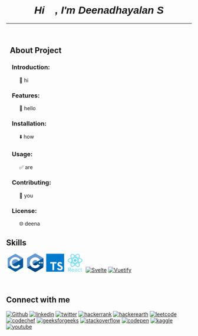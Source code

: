 <font face="Verdana, Geneva, Tahoma, sans-serif">
<h1 align="center"><i>Hi 👋, I'm Deenadhayalan S</i></h1> 
</font>
<hr><br> 
<h2 style="font-weight: bold;">&nbsp; About Project</h2>
<h3>&nbsp;&nbsp;&nbsp; Introduction:</h3>
<p>&nbsp;&nbsp;&nbsp;&nbsp;&nbsp;&nbsp;&nbsp;&nbsp; 🔎 hi</p>
<h3>&nbsp;&nbsp;&nbsp; Features:</h3>
<p>&nbsp;&nbsp;&nbsp;&nbsp;&nbsp;&nbsp;&nbsp;&nbsp; 🌟 hello</p>
<h3>&nbsp;&nbsp;&nbsp; Installation:</h3>
<p>&nbsp;&nbsp;&nbsp;&nbsp;&nbsp;&nbsp;&nbsp;&nbsp; ⬇️ how</p>
<h3>&nbsp;&nbsp;&nbsp; Usage:</h3>
<p>&nbsp;&nbsp;&nbsp;&nbsp;&nbsp;&nbsp;&nbsp;&nbsp; ✅ are</p>
<h3>&nbsp;&nbsp;&nbsp; Contributing:</h3>
<p>&nbsp;&nbsp;&nbsp;&nbsp;&nbsp;&nbsp;&nbsp;&nbsp; 📌 you</p>
<h3>&nbsp;&nbsp;&nbsp; License:</h3>
<p>&nbsp;&nbsp;&nbsp;&nbsp;&nbsp;&nbsp;&nbsp;&nbsp; 🌐 deena</p>

<h2>Skills</h2>
<a href="https://devdocs.io/c/" target="_blank" cursor:="" pointer;=""><img src="https://raw.githubusercontent.com/devicons/devicon/master/icons/c/c-original.svg" alt="C" width="50px" height="50px"></a>
<a href="https://devdocs.io/cpp/" target="_blank" cursor:="" pointer;=""><img src="https://raw.githubusercontent.com/devicons/devicon/master/icons/cplusplus/cplusplus-original.svg" alt="C++" width="50px" height="50px"></a>
<a href="https://www.typescriptlang.org/docs/" target="_blank" cursor:="" pointer;=""><img src="https://raw.githubusercontent.com/devicons/devicon/master/icons/typescript/typescript-original.svg" alt="Type Script" width="50px" height="50px"></a>
<a href="https://legacy.reactjs.org/docs/getting-started.html" target="_blank" cursor:="" pointer;=""><img src="https://raw.githubusercontent.com/devicons/devicon/master/icons/react/react-original-wordmark.svg" alt="React" width="50px" height="50px"></a>
<a href="https://svelte.dev/docs/introduction" target="_blank" cursor:="" pointer;=""><img src="https://upload.wikimedia.org/wikipedia/commons/1/1b/Svelte_Logo.svg" alt="Svelte" width="50px" height="50px"></a>
<a href="https://vuetifyjs.com/en/" target="_blank" cursor:="" pointer;=""><img src="https://bestofjs.org/logos/vuetify.svg" alt="Vuetify" width="50px" height="50px"></a>

<br><h2>Connect with me</h2>
<a href="https://cdn-icons-png.flaticon.com/512/25/25231.png" target="_blank" title="github"><img src="https://svg-files.pixelied.com/ea70474d-1e22-41b9-a02a-b9f6bed76476/thumb-256px.png" alt="Github" width="50px" height="50px"></a>
<a href="https://cdn-icons-png.flaticon.com/512/25/25231.png" target="_blank" title="linkedin"><img src="https://svg-files.pixelied.com/b1c17127-d00c-4379-a303-ad3b36dafd11/thumb-256px.png" alt="linkedin" width="50px" height="50px"></a>
<a href="https://cdn-icons-png.flaticon.com/512/25/25231.png" target="_blank" title="twitter"><img src="https://svg-files.pixelied.com/a8e1b468-846f-4104-8dac-082c8e5eb148/thumb-256px.png" alt="twitter" width="50px" height="50px"></a>
<a href="https://cdn-icons-png.flaticon.com/512/25/25231.png" target="_blank" title="hackerrank"><img src="https://svg-files.pixelied.com/819d418a-8f63-49d6-8f43-8eee7d52ecbe/thumb-256px.png" alt="hackerrank" width="50px" height="50px"></a>
<a href="https://cdn-icons-png.flaticon.com/512/25/25231.png" target="_blank" title="hackerearth"><img src="https://svg-files.pixelied.com/3c3b338b-aa94-4dda-b6f1-cc4562430b8d/thumb-256px.png" alt="hackerearth" width="50px" height="50px"></a>
<a href="https://cdn-icons-png.flaticon.com/512/25/25231.png" target="_blank" title="leetcode"><img src="https://www.svgrepo.com/show/330828/leetcode.svg" alt="leetcode" width="50px" height="50px"></a>
<a href="https://cdn-icons-png.flaticon.com/512/25/25231.png" target="_blank" title="codechef"><img src="https://svg-files.pixelied.com/0c007bf4-6427-4426-af7b-5922af9cbff7/thumb-256px.png" alt="codechef" width="50px" height="50px"></a>
<a href="https://cdn-icons-png.flaticon.com/512/25/25231.png" target="_blank" title="geeksforgeeks"><img src="https://svg-files.pixelied.com/f1e69a82-add1-4a66-b441-9ddd9730d971/thumb-256px.png" alt="geeksforgeeks" width="50px" height="50px"></a>
<a href="https://cdn-icons-png.flaticon.com/512/25/25231.png" target="_blank" title="stackoverflow"><img src="https://svg-files.pixelied.com/4b142e98-9485-4eb0-821b-233dec506ffa/thumb-256px.png" alt="stackoverflow" width="50px" height="50px"></a>
<a href="https://cdn-icons-png.flaticon.com/512/25/25231.png" target="_blank" title="codepen"><img src="https://svg-files.pixelied.com/711a9dcb-14bc-412b-9732-ad1a60e8c51b/thumb-256px.png" alt="codepen" width="50px" height="50px"></a>
<a href="https://cdn-icons-png.flaticon.com/512/25/25231.png" target="_blank" title="kaggle"><img src="https://svg-files.pixelied.com/9832db67-9471-4802-a230-7ba71150d443/thumb-256px.png" alt="kaggle" width="50px" height="50px"></a>
<a href="https://cdn-icons-png.flaticon.com/512/25/25231.png" target="_blank" title="youtube"><img src="https://www.svgrepo.com/show/303271/youtube-2-logo.svg" alt="youtube" width="50px" height="50px"></a>

<br>
